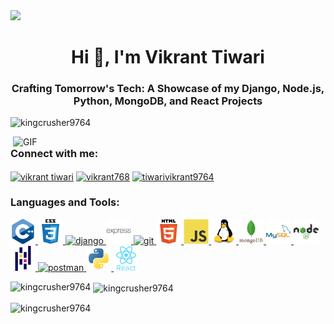 <!-- Title -->
<!-- https://www.icegif.com/wp-content/uploads/2023/05/icegif-567.gif -->
<img src="https://myweb2002.w3spaces.com/New-PNC-Animated-Banners.gif" />
<h1 align="center">Hi 👋, I'm Vikrant Tiwari</h1>

<!-- Summary -->
<h3 align="center">Crafting Tomorrow's Tech: A Showcase of my Django, Node.js, Python, MongoDB, and React Projects</h3>

<!-- Profile views -->
<p align="left"> <img src="https://komarev.com/ghpvc/?username=kingcrusher9764&label=Profile%20views&color=0e75b6&style=flat" alt="kingcrusher9764" /> </p>

<!-- Gif section -->
<!-- gif1: https://media.geeksforgeeks.org/wp-content/cdn-uploads/20220929133147/Why-you-should-use-framework-in-programming.gif -->
<!-- gif2: https://i.pinimg.com/originals/15/e7/e3/15e7e300166c962d3b8a22f60b5cac9e.gif -->
<img  align="right" src="https://media.geeksforgeeks.org/wp-content/cdn-uploads/20220929133147/Why-you-should-use-framework-in-programming.gif"  alt="GIF" width="500" />

<!-- Connect section -->
<h3 align="left">Connect with me:</h3>

<!-- connect links -->
<p align="left">
  <!-- linkedin link -->
<a href="https://linkedin.com/in/vikrant tiwari" target="blank"><img align="center" src="https://raw.githubusercontent.com/rahuldkjain/github-profile-readme-generator/master/src/images/icons/Social/linked-in-alt.svg" alt="vikrant tiwari" height="30" width="40" /></a>
  <!-- Leetcode link -->
<a href="https://www.leetcode.com/vikrant768" target="blank"><img align="center" src="https://raw.githubusercontent.com/rahuldkjain/github-profile-readme-generator/master/src/images/icons/Social/leet-code.svg" alt="vikrant768" height="30" width="40" /></a>
  <!-- GeeksForGeeks link -->
<a href="https://auth.geeksforgeeks.org/user/tiwarivikrant9764" target="blank"><img align="center" src="https://raw.githubusercontent.com/rahuldkjain/github-profile-readme-generator/master/src/images/icons/Social/geeks-for-geeks.svg" alt="tiwarivikrant9764" height="30" width="40" /></a>
</p>

<!-- Languages and tools -->
<h3 align="left">Languages and Tools:</h3>

<!-- Images section of skills -->
<p align="left"> 
  <!-- C++ -->
  <a href="https://www.w3schools.com/cpp/" target="_blank" rel="noreferrer"> <img src="https://raw.githubusercontent.com/devicons/devicon/master/icons/cplusplus/cplusplus-original.svg" alt="cplusplus" width="40" height="40"/> </a> 
  <!-- CSS3 -->
  <a href="https://www.w3schools.com/css/" target="_blank" rel="noreferrer"> <img src="https://raw.githubusercontent.com/devicons/devicon/master/icons/css3/css3-original-wordmark.svg" alt="css3" width="40" height="40"/> </a> 
  <!-- Django -->
  <a href="https://www.djangoproject.com/" target="_blank" rel="noreferrer"> <img src="https://cdn.worldvectorlogo.com/logos/django.svg" alt="django" width="40" height="40"/> </a> 
  <!-- Express -->
  <a href="https://expressjs.com" target="_blank" rel="noreferrer" > <img src="https://raw.githubusercontent.com/devicons/devicon/master/icons/express/express-original-wordmark.svg" alt="express" width="40" height="40" /> </a> 
  <!-- Git -->
  <a href="https://git-scm.com/" target="_blank" rel="noreferrer"> <img src="https://www.vectorlogo.zone/logos/git-scm/git-scm-icon.svg" alt="git" width="40" height="40"/> </a> 
  <!-- HTML5 -->
  <a href="https://www.w3.org/html/" target="_blank" rel="noreferrer"> <img src="https://raw.githubusercontent.com/devicons/devicon/master/icons/html5/html5-original-wordmark.svg" alt="html5" width="40" height="40"/> </a> 
  <!-- Javascript -->
  <a href="https://developer.mozilla.org/en-US/docs/Web/JavaScript" target="_blank" rel="noreferrer"> <img src="https://raw.githubusercontent.com/devicons/devicon/master/icons/javascript/javascript-original.svg" alt="javascript" width="40" height="40"/> </a> 
  <!-- Linux -->
  <a href="https://www.linux.org/" target="_blank" rel="noreferrer"> <img src="https://raw.githubusercontent.com/devicons/devicon/master/icons/linux/linux-original.svg" alt="linux" width="40" height="40"/> </a> 
  <!-- MongoDB -->
  <a href="https://www.mongodb.com/" target="_blank" rel="noreferrer"> <img src="https://raw.githubusercontent.com/devicons/devicon/master/icons/mongodb/mongodb-original-wordmark.svg" alt="mongodb" width="40" height="40"/> </a> 
  <!-- MySQL -->
  <a href="https://www.mysql.com/" target="_blank" rel="noreferrer"> <img src="https://raw.githubusercontent.com/devicons/devicon/master/icons/mysql/mysql-original-wordmark.svg" alt="mysql" width="40" height="40"/> </a> 
  <!-- Node.js -->
  <a href="https://nodejs.org" target="_blank" rel="noreferrer"> <img src="https://raw.githubusercontent.com/devicons/devicon/master/icons/nodejs/nodejs-original-wordmark.svg" alt="nodejs" width="40" height="40"/> </a> 
  <!-- Pandas -->
  <a href="https://pandas.pydata.org/" target="_blank" rel="noreferrer"> <img src="https://raw.githubusercontent.com/devicons/devicon/2ae2a900d2f041da66e950e4d48052658d850630/icons/pandas/pandas-original.svg" alt="pandas" width="40" height="40"/> </a> 
  <!-- Postman -->
  <a href="https://postman.com" target="_blank" rel="noreferrer"> <img src="https://www.vectorlogo.zone/logos/getpostman/getpostman-icon.svg" alt="postman" width="40" height="40"/> </a> 
  <!-- Python -->
  <a href="https://www.python.org" target="_blank" rel="noreferrer"> <img src="https://raw.githubusercontent.com/devicons/devicon/master/icons/python/python-original.svg" alt="python" width="40" height="40"/> </a> 
  <!-- React -->
  <a href="https://reactjs.org/" target="_blank" rel="noreferrer"> <img src="https://raw.githubusercontent.com/devicons/devicon/master/icons/react/react-original-wordmark.svg" alt="react" width="40" height="40"/> </a> </p>

<!-- Padding section -->
<p height="100" width="100" ></p>

<!-- Languages used section -->
<p><img align="left" src="https://github-readme-stats.vercel.app/api/top-langs?username=kingcrusher9764&show_icons=true&locale=en&layout=compact&theme=dark" alt="kingcrusher9764" /></p>

<!-- Stats section -->
<p>&nbsp;<img align="center" src="https://github-readme-stats.vercel.app/api?username=kingcrusher9764&show_icons=true&locale=en&theme=dark" alt="kingcrusher9764" /></p>

<!-- Streak section -->
<p><img align="center" src="https://github-readme-streak-stats.herokuapp.com/?user=kingcrusher9764&theme=dark&" alt="kingcrusher9764" /></p>

